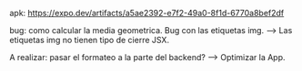 apk: https://expo.dev/artifacts/a5ae2392-e7f2-49a0-8f1d-6770a8bef2df

bug: como calcular la media geometrica. Bug con las etiquetas img.
  --> Las etiquetas img no tienen tipo de cierre JSX.

A realizar: pasar el formateo a la parte del backend? --> Optimizar la App.
